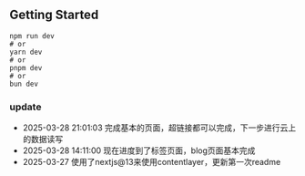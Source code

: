 ## Getting Started
```
npm run dev
# or
yarn dev
# or
pnpm dev
# or
bun dev
```

### update
 - 2025-03-28 21:01:03 完成基本的页面，超链接都可以完成，下一步进行云上的数据读写
 - 2025-03-28 14:11:00 现在进度到了标签页面，blog页面基本完成
 - 2025-03-27 使用了nextjs@13来使用contentlayer，更新第一次readme
  